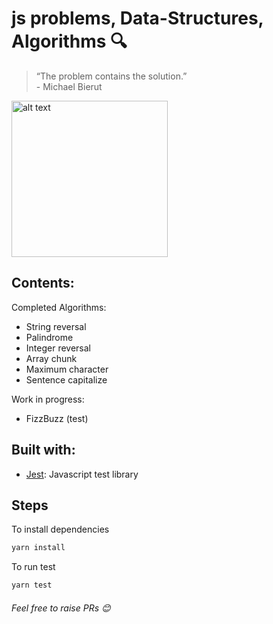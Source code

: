 # js problems, Data-Structures, Algorithms :mag:

> “The problem contains the solution.” <br /> - Michael Bierut

<img src="https://octodex.github.com/images/labtocat.png" alt="alt text" width="250">

## Contents:

Completed Algorithms:

- String reversal
- Palindrome
- Integer reversal
- Array chunk
- Maximum character
- Sentence capitalize

Work in progress:

- FizzBuzz (test)

## Built with:

- [Jest](https://jestjs.io/): Javascript test library

## Steps

To install dependencies

```bash
yarn install
```

To run test

```bash
yarn test
```
###### *Feel free to raise PRs* :blush:
